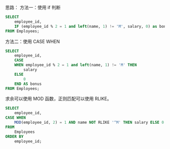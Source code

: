 
思路：
方法一：使用 if 判断

```sql
SELECT 
    employee_id, 
    IF (employee_id % 2 = 1 and left(name, 1) != 'M', salary, 0) as bonus
FROM Employees; 
```
方法二：使用 CASE WHEN
```sql
SELECT 
    employee_id,
    CASE
    WHEN employee_id % 2 = 1 and left(name, 1) != 'M' THEN 
        salary
    ELSE 
        0
    END AS bonus
FROM Employees;
```

求余可以使用 MOD 函数，正则匹配可以使用 RLIKE。
```sql
SELECT
    employee_id, 
CASE WHEN 
    MOD(employee_id, 2) = 1 AND name NOT RLIKE '^M' THEN salary ELSE 0 END AS bonus 
FROM
	Employees 
ORDER BY 
    employee_id;
```